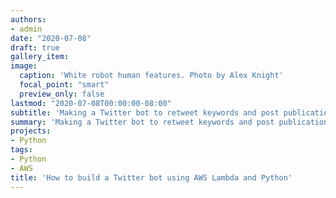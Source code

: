 ```yaml
---
authors:
- admin
date: "2020-07-08"
draft: true
gallery_item:
image:
  caption: 'White robot human features. Photo by Alex Knight'
  focal_point: "smart"
  preview_only: false
lastmod: "2020-07-08T00:00:00-08:00"
subtitle: 'Making a Twitter bot to retweet keywords and post publications from Pubmed'
summary: 'Making a Twitter bot to retweet keywords and post publications from Pubmed'
projects:
- Python
tags:
- Python
- AWS
title: 'How to build a Twitter bot using AWS Lambda and Python'
---
```




